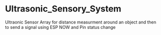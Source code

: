 # Ultrasonic_Sensory_System
Ultraonic Sensor Array for distance measurment around an object and then to send a signal using ESP NOW and Pin status change
